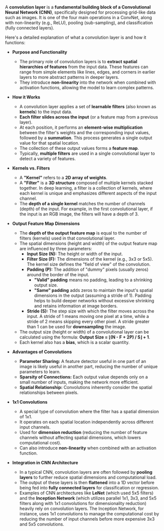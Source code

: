 A **convolution layer** is a **fundamental building block of a Convolutional Neural Network (CNN)**, specifically designed for processing grid-like data such as images. It is one of the four main operations in a ConvNet, along with non-linearity (e.g., ReLU), pooling (sub-sampling), and classification (fully connected layers).

Here's a detailed explanation of what a convolution layer is and how it functions:

- **Purpose and Functionality**
    
    - The primary role of convolution layers is to **extract spatial hierarchies of features** from the input data. These features can range from simple elements like lines, edges, and corners in earlier layers to more abstract patterns in deeper layers.
    - They introduce **non-linearity** into the network when combined with activation functions, allowing the model to learn complex patterns.
- **How it Works**
    
    - A convolution layer applies a set of **learnable filters** (also known as **kernels**) to the input data.
    - **Each filter slides across the input** (or a feature map from a previous layer).
    - At each position, it performs an **element-wise multiplication** between the filter's weights and the corresponding input values, followed by a **summation**. This process generates a single output value for that spatial location.
    - The collection of these output values forms a **feature map**.
    - Typically, **multiple filters** are used in a single convolutional layer to detect a variety of features.
- **Kernels vs. Filters**
    
    - A **"Kernel"** refers to a **2D array of weights**.
    - A **"Filter"** is a **3D structure** composed of multiple kernels stacked together. In deep learning, a filter is a collection of kernels, where each kernel is unique and emphasizes different aspects of the input channel.
    - The **depth of a single kernel** matches the number of channels (depth) of the input. For example, in the first convolutional layer, if the input is an RGB image, the filters will have a depth of 3.
- **Output Feature Map Dimensions**
    
    - The **depth of the output feature map** is equal to the number of filters (kernels) used in that convolutional layer.
    - The spatial dimensions (height and width) of the output feature map are influenced by three parameters:
        - **Input Size (N):** The height or width of the input.
        - **Filter Size (F):** The dimensions of the kernel (e.g., 3x3 or 5x5). The kernel size defines the "field of view" of the convolution.
        - **Padding (P):** The addition of "dummy" pixels (usually zeros) around the border of the input.
            - **"Valid" padding** means no padding, leading to a shrinking output size.
            - **"Same" padding** adds zeros to maintain the input's spatial dimensions in the output (assuming a stride of 1). Padding helps to build deeper networks without excessive shrinking and retains information at image borders.
        - **Stride (S):** The step size with which the filter moves across the input. A stride of 1 means moving one pixel at a time, while a stride of 2 means skipping every other pixel. A stride greater than 1 can be used for **downsampling** the image.
    - The output size (height or width) of a convolutional layer can be calculated using the formula: **Output Size = ⌊(N - F + 2P) / S⌋ + 1**.
    - Each kernel also has a **bias**, which is a scalar quantity.
- **Advantages of Convolutions**
    
    - **Parameter Sharing:** A feature detector useful in one part of an image is likely useful in another part, reducing the number of unique parameters to learn.
    - **Sparsity of Connections:** Each output value depends only on a small number of inputs, making the network more efficient.
    - **Spatial Relationship:** Convolutions inherently consider the spatial relationships between pixels.
- **1x1 Convolutions**
    
    - A special type of convolution where the filter has a spatial dimension of 1x1.
    - It operates on each spatial location independently across different input channels.
    - Used for **dimension reduction** (reducing the number of feature channels without affecting spatial dimensions, which lowers computational cost).
    - Can also introduce **non-linearity** when combined with an activation function.
- **Integration in CNN Architecture**
    
    - In a typical CNN, convolution layers are often followed by **pooling layers** to further reduce spatial dimensions and computational load.
    - The output of these layers is then **flattened** into a 1D vector before being fed into **fully connected layers** for classification or regression.
    - Examples of CNN architectures like **LeNet** (which used 5x5 filters) and the **Inception Network** (which utilizes parallel 1x1, 3x3, and 5x5 filters along with 1x1 convolutions for dimensionality reduction) heavily rely on convolution layers. The Inception Network, for instance, uses 1x1 convolutions to manage the computational cost by reducing the number of input channels before more expensive 3x3 and 5x5 convolutions.